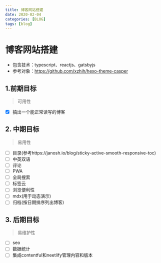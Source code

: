 ```yaml
---
title: 博客网站搭建
date: 2020-02-04
categories: [BLOG]
tags: [blog]
---
```


# 博客网站搭建

- 包含技术：typescript、reactjs、gatsbyjs
- 参考对象：https://github.com/xzhih/hexo-theme-casper

## 1.前期目标

> 可用性
- [x] 搞出一个能正常读写的博客

## 2. 中期目标

> 易用性
- [ ] 目录(参考https://janosh.io/blog/sticky-active-smooth-responsive-toc)
- [ ] 中英双语
- [ ] 评论
- [ ] PWA
- [ ] 全局搜索
- [ ] 标签云
- [ ] 浏览便利性
- [ ] mdx(用于动态演示)
- [ ] 归档(按日期排序列出博客)

## 3. 后期目标

> 易维护性
- [ ] seo
- [ ] 数据统计
- [ ] 集成contentful和neetlify管理内容和版本
